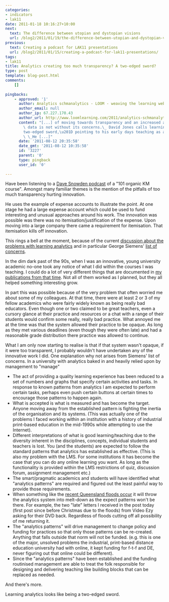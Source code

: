 ```yaml
---
categories:
- indicators
- lak11
date: 2011-01-18 10:16:27+10:00
next:
  text: The difference between utopian and dystopian visions
  url: /blog2/2011/01/19/the-difference-between-utopian-and-dystopian-visions/
previous:
  text: Creating a podcast for LAK11 presentations
  url: /blog2/2011/01/15/creating-a-podcast-for-lak11-presentations/
tags:
- lak11
title: Analytics creating too much transparency? A two-edged sword?
type: post
template: blog-post.html
comments:
    []
    
pingbacks:
    - approved: '1'
      author: Analytics schmanalytics - LOOM - weaving the learning web
      author_email: null
      author_ip: 67.227.170.43
      author_url: http://www.loomlearning.com/2011/analytics-schmanalytics
      content: "[...] of moving towards transparency and an increased availability of\
        \ data is not without its concerns.\_ David Jones calls learning analytics a \u201C\
        two-edged sword,\u201D pointing to his early days teaching as a university academic.\
        \ \_He [...]"
      date: '2011-08-12 20:35:58'
      date_gmt: '2011-08-12 10:35:58'
      id: '3227'
      parent: '0'
      type: pingback
      user_id: '0'
    
---
```

Have been listening to a [Dave Snowden podcast](http://www.cognitive-edge.com/podcasts.php) of a "101 organic KM course". Amongst many familiar themes is the mention of the pitfalls of too much transparency hurting innovation.

He uses the example of expense accounts to illustrate the point. At one stage he had a large expense account which could be used to fund interesting and unusual approaches around his work. The innovation was possible was there was no itemisation/justification of the expense. Upon moving into a large company there came a requirement for itemisation. That itemisation kills off innovation.

This rings a bell at the moment, because of the current [discussion about the problems with learning analytics](http://scope.bccampus.ca/mod/forum/discuss.php?d=16477) and in particular George Siemens' [list of concerns](http://scope.bccampus.ca/mod/forum/discuss.php?d=16477#p66915).

In the dim dark past of the 90s, when I was an innovative, young university academic no-one took any notice of what I did within the courses I was teaching. I could do a lot of very different things that are documented in [my publications from that time](/blog2/publications/). Not all of them worked as I planned, but they all helped something interesting grow.

In part this was possible because of the very problem that often worried me about some of my colleagues. At that time, there were at least 2 or 3 of my fellow academics who were fairly widely known as being really bad educators. Even though one or two claimed to be great teachers, even a cursory glance at their practice and resources or a chat with a range of their students would confirm some really, really bad practice. What annoyed me at the time was that the system allowed their practice to be opaque. As long as they met various deadlines (even though they were often late) and had a reasonable grade distribution there practice was allowed to continue.

What I am only now starting to realise is that if that system wasn't opaque, if it were too transparent, I probably wouldn't have undertaken any of the innovative work I did. One explanation why not arises from Siemens' list of concerns. In a university with analytics baked in and heavily relied upon by management to "manage"

- The act of providing a quality learning experience has been reduced to a set of numbers and graphs that specify certain activities and tasks. In response to known patterns from analytics I am expected to perform certain tasks, perhaps even push certain buttons at certain times to encourage those patterns to happen again.
- What is accepted is what is measured and has become the target. Anyone moving away from the established pattern is fighting the inertia of the organisation and its systems. (This was actually one of the problems I faced working within an institution with a history of industrial print-based education in the mid-1990s while attempting to use the Internet).
- Different interpretations of what is good learning/teaching due to the diversity inherent in the disciplines, concepts, individual students and teachers is lost. You (and the students) are expected to follow the standard patterns that analytics has established as effective. (This is also my problem with the LMS. For some institutions it has become the case that you can do any online learning you want. As long as the functionality is provided within the LMS restrictions of quiz, discussion forum, assignment management etc.)
- The smart/pragmatic academics and students will have identified what "analytics patterns" are required and figured out the least painful way to provide those requirements.
- When something like the [recent Queensland floods occur](http://www.qld.gov.au/floods/donate.html) it will throw the analytics system into melt-down as the expect patterns won't be there. For example, the two "late" letters I received in the post today (first post since before Christmas due to the floods) from Video Ezy asking for their DVD back. Regardless of floods cutting off all possibility of me returning it.
- The "analytics patterns" will drive management to change policy and funding for practices so that only those patterns can be re-created. Anything that falls outside that norm will not be funded. (e.g. this is one of the major, unsolved problems the industrial, print-based distance education university had with online, it kept funding for f-t-f and DE, never figuring out that online could be different).
- Since the "analytics patterns" have been established and the funding routinised management are able to treat the folk responsible for designing and delivering teaching like building blocks that can be replaced as needed.

And there's more.

Learning analytics looks like being a two-edged sword.